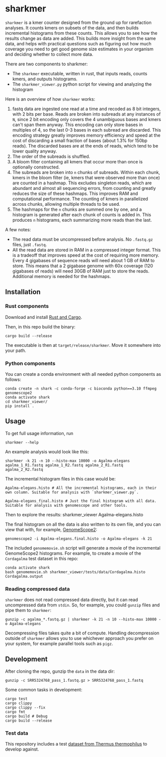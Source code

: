 # sharkmer

`sharkmer` is a kmer counter designed from the ground up for rarefaction analyses. It counts kmers
on subsets of the data, and then builds incremental histograms from these counts. This allows you
to see how the results change as data are added. This builds more insight from the same data, and 
helps with practical questions such as figuring out how much coverage you need to get good 
genome size estimates in your organism and deciding whether to collect more data.

There are two components to sharkmer:
- The `sharkmer` executable, written in rust, that inputs reads, counts kmers, and outputs histograms.
- The `sharkmer_viewer.py` python script for viewing and analyzing the histogram

Here is an overview of how `sharkmer` works:
1. fastq data are ingested one read at a time and recoded as 8 bit integers, with 2 bits per base. Reads 
   are broken into subreads at any instances of `N`, since 2 bit encoding only covers the 4 unambiguous 
   bases and kmers can't span them anyway. This encoding can only store bases in multiples of 4, so the 
   last 0-3 bases in each subread are discarded. This encoding strategy greatly improves memory efficiency 
   and speed at the cost of discarding a small fraction of bases (about 1.3% for 150bp reads). The discarded
   bases are at the ends of reads, which tend to be lower quality anyway.
2. The order of the subreads is shuffled.
2. A bloom filter containing all kmers that occur more than once is optionally
   constructed.
3. The subreads are broken into `n` chunks of subreads. Within each chunk, kmers in the bloom filter 
   (ie, kmers that were observed more than once) are counted in a hashmap. This excludes singleton reads,
   which are abundant and almost all sequencing errors, from counting and greatly reduces the size of these 
   hashmaps. This improves 
   RAM and computational performance. The counting of kmers in parallelized across chunks, allowing multiple
   threads to be used.
4. The hashmaps for the `n` chunks are summed one by one, and a histogram is generated after each chunk of 
   counts is added in. This produces `n` histograms, each summarizing more reads than the last.


A few notes:
- The read data must be uncompressed before analysis. No `.fastq.gz` files, just `.fastq`.
- All the read data are stored in RAM in a compressed integer format. This is a tradeoff that improves speed at the cost of requiring more memory. Every 4 gigabases of sequence reads will need about 1 GB of RAM to store. This means that a 2 gigabase genome with 60x coverage (120 gigabases of reads) will need 30GB of RAM just to store the reads. Additional memory is needed for the hashmaps.

## Installation

### Rust components

Download and install [Rust and Cargo](https://www.rust-lang.org/tools/install).

Then, in this repo build the binary:

    cargo build --release

The executable is then at `target/release/sharkmer`. Move it somewhere into your path.

### Python components

You can create a conda environment with all needed python components as follows:

    conda create -n shark -c conda-forge -c bioconda python==3.10 ffmpeg genomescope2
    conda activate shark
    cd sharkmer_viewer/
    pip install .

## Usage

To get full usage information, run

    sharkmer --help

An example analysis would look like this:

    sharkmer -k 21 -n 10 --histo-max 10000 -o Agalma-elegans agalma_1_R1.fastq agalma_1_R2.fastq agalma_2_R1.fastq agalma_2_R2.fastq

The incremental histogram files in this case would be:

    Agalma-elegans.histo # All the incremental histograms, each in their own column. Suitable for analysis with `sharkmer_viewer.py`.

    Agalma-elegans_final.histo # Just the final histogram with all data. Suitable for analysis with genomescope and other tools.


Then to explore the results:
    sharkmer_viewer Agalma-elegans.histo


The final histogram on all the data is also written to its own file, and you can view that with, for example, [GenomeScope2](https://github.com/tbenavi1/genomescope2.0):

    genomescope2 -i Agalma-elegans.final.histo -o Agalma-elegans -k 21

The included `genomemovie.sh` script will generate a movie of the incremental GenomeScope2 histograms. For example, to create a movie of the `Cordagalma` test dataset in this repo:

    conda activate shark
    bash genomemovie.sh sharkmer_viewer/tests/data/Cordagalma.histo Cordagalma.output

### Reading compressed data

`sharkmer` does not read compressed data directly, but it can read uncompressed data from `stdin`.
So, for example, you could `gunzip` files and pipe them to `sharkmer`:

    gunzip -c agalma_*.fastq.gz | sharkmer -k 21 -n 10 --histo-max 10000 -o Agalma-elegans

Decompressing files takes quite a bit of compute. Handling decompression outside of `sharkmer` allows you to 
use whichever approach you prefer on your system, for example parallel tools such as `pigz`. 

## Development

After cloning the repo, gunzip the `data` in the data dir:

    gunzip -c SRR5324768_pass_1.fastq.gz > SRR5324768_pass_1.fastq

Some common tasks in development:

    cargo test
    cargo clippy
    cargo clippy --fix
    cargo fmt
    cargo build # Debug
    cargo build --release

### Test data

This repository includes a test [dataset from Thermus thermophilus](https://trace.ncbi.nlm.nih.gov/Traces/?view=run_browser&acc=SRR5324768&display=metadata) to develop against.